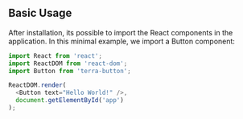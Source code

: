 ## Basic Usage

After installation, its possible to import the React components in the application. In this minimal example, we import a Button component:

```js
import React from 'react';
import ReactDOM from 'react-dom';
import Button from 'terra-button';

ReactDOM.render(
  <Button text="Hello World!" />,
  document.getElementById('app')
);
```
